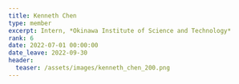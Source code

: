 ```yaml
---
title: Kenneth Chen
type: member
excerpt: Intern, *Okinawa Institute of Science and Technology*
rank: 6
date: 2022-07-01 00:00:00
date_leave: 2022-09-30
header:
  teaser: /assets/images/kenneth_chen_200.png
---
```

